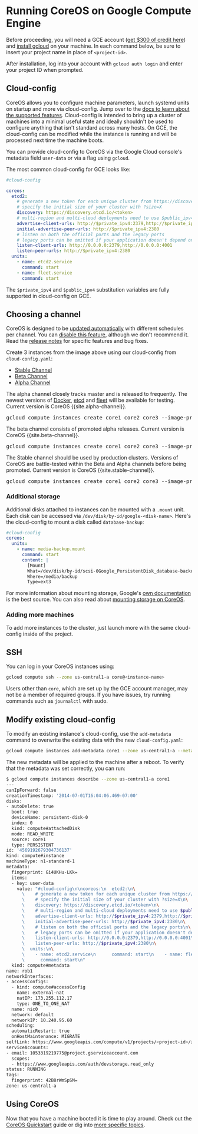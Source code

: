 # Running CoreOS on Google Compute Engine

Before proceeding, you will need a GCE account ([get $300 of credit here][free-trial]) and [install gcloud][gcloud-documentation] on your machine. In each command below, be sure to insert your project name in place of `<project-id>`.

[gce-advanced-os]: http://developers.google.com/compute/docs/transition-v1#customkernelbinaries
[gcloud-documentation]: https://cloud.google.com/sdk/
[free-trial]: https://cloud.google.com/free-trial/?utm_source=coreos&utm_medium=partners&utm_campaign=partner-free-trial

After installation, log into your account with `gcloud auth login` and enter your project ID when prompted.

## Cloud-config

CoreOS allows you to configure machine parameters, launch systemd units on startup and more via cloud-config. Jump over to the [docs to learn about the supported features](https://github.com/coreos/coreos-cloudinit/blob/master/Documentation/cloud-config.md). Cloud-config is intended to bring up a cluster of machines into a minimal useful state and ideally shouldn't be used to configure anything that isn't standard across many hosts. On GCE, the cloud-config can be modified while the instance is running and will be processed next time the machine boots.

You can provide cloud-config to CoreOS via the Google Cloud console's metadata field `user-data` or via a flag using `gcloud`.

The most common cloud-config for GCE looks like:

```yaml
#cloud-config

coreos:
  etcd2:
    # generate a new token for each unique cluster from https://discovery.etcd.io/new?size=3
    # specify the initial size of your cluster with ?size=X
    discovery: https://discovery.etcd.io/<token>
    # multi-region and multi-cloud deployments need to use $public_ipv4
    advertise-client-urls: http://$private_ipv4:2379,http://$private_ipv4:4001
    initial-advertise-peer-urls: http://$private_ipv4:2380
    # listen on both the official ports and the legacy ports
    # legacy ports can be omitted if your application doesn't depend on them
    listen-client-urls: http://0.0.0.0:2379,http://0.0.0.0:4001
    listen-peer-urls: http://$private_ipv4:2380
  units:
    - name: etcd2.service
      command: start
    - name: fleet.service
      command: start
```

The `$private_ipv4` and `$public_ipv4` substitution variables are fully supported in cloud-config on GCE.

## Choosing a channel

CoreOS is designed to be [updated automatically](https://coreos.com/why/#updates) with different schedules per channel. You can [disable this feature](update-strategies.md), although we don't recommend it. Read the [release notes](https://coreos.com/releases) for specific features and bug fixes.

Create 3 instances from the image above using our cloud-config from `cloud-config.yaml`:

<div id="gce-create">
  <ul class="nav nav-tabs">
    <li class="active"><a href="#stable-create" data-toggle="tab">Stable Channel</a></li>
    <li><a href="#beta-create" data-toggle="tab">Beta Channel</a></li>
    <li><a href="#alpha-create" data-toggle="tab">Alpha Channel</a></li>
  </ul>
  <div class="tab-content coreos-docs-image-table">
    <div class="tab-pane" id="alpha-create">
      <p>The alpha channel closely tracks master and is released to frequently. The newest versions of <a href="{{site.baseurl}}/using-coreos/docker">Docker</a>, <a href="{{site.baseurl}}/using-coreos/etcd">etcd</a> and <a href="{{site.baseurl}}/using-coreos/clustering">fleet</a> will be available for testing. Current version is CoreOS {{site.alpha-channel}}.</p>
      <pre>gcloud compute instances create core1 core2 core3 --image-project coreos-cloud --image-family coreos-alpha --zone us-central1-a --machine-type n1-standard-1 --metadata-from-file user-data=cloud-config.yaml</pre>
    </div>
    <div class="tab-pane" id="beta-create">
      <p>The beta channel consists of promoted alpha releases. Current version is CoreOS {{site.beta-channel}}.</p>
      <pre>gcloud compute instances create core1 core2 core3 --image-project coreos-cloud --image-family coreos-beta --zone us-central1-a --machine-type n1-standard-1 --metadata-from-file user-data=cloud-config.yaml</pre>
    </div>
    <div class="tab-pane active" id="stable-create">
      <p>The Stable channel should be used by production clusters. Versions of CoreOS are battle-tested within the Beta and Alpha channels before being promoted. Current version is CoreOS {{site.stable-channel}}.</p>
      <pre>gcloud compute instances create core1 core2 core3 --image-project coreos-cloud --image-family coreos-stable --zone us-central1-a --machine-type n1-standard-1 --metadata-from-file user-data=cloud-config.yaml</pre>
    </div>
  </div>
</div>

### Additional storage

Additional disks attached to instances can be mounted with a `.mount` unit. Each disk can be accessed via `/dev/disk/by-id/google-<disk-name>`. Here's the cloud-config to mount a disk called `database-backup`:

```yaml
#cloud-config
coreos:
  units:
    - name: media-backup.mount
      command: start
      content: |
        [Mount]
        What=/dev/disk/by-id/scsi-0Google_PersistentDisk_database-backup
        Where=/media/backup
        Type=ext3
```

For more information about mounting storage, Google's [own documentation](https://developers.google.com/compute/docs/disks#attach_disk) is the best source. You can also read about [mounting storage on CoreOS](mounting-storage.md).

### Adding more machines
To add more instances to the cluster, just launch more with the same cloud-config inside of the project.

## SSH

You can log in your CoreOS instances using:

```sh
gcloud compute ssh --zone us-central1-a core@<instance-name>
```

Users other than `core`, which are set up by the GCE account manager, may not be a member of required groups. If you have issues, try running commands such as `journalctl` with sudo.

## Modify existing cloud-config

To modify an existing instance's cloud-config, use the `add-metadata` command to overwrite the existing data with the new `cloud-config.yaml`:

```sh
gcloud compute instances add-metadata core1 --zone us-central1-a --metadata-from-file=user-data=cloud-config.yaml
```

The new metadata will be applied to the machine after a reboot. To verify that the metadata was set correctly, you can run:

```sh
$ gcloud compute instances describe --zone us-central1-a core1
---
canIpForward: false
creationTimestamp: '2014-07-01T16:04:06.469-07:00'
disks:
- autoDelete: true
  boot: true
  deviceName: persistent-disk-0
  index: 0
  kind: compute#attachedDisk
  mode: READ_WRITE
  source: core1
  type: PERSISTENT
id: '4569192679304736137'
kind: compute#instance
machineType: n1-standard-1
metadata:
  fingerprint: Gi4UKHu-LKk=
  items:
  - key: user-data
    value: "#cloud-config\n\ncoreos:\n  etcd2:\n\
      \    # generate a new token for each unique cluster from https://discovery.etcd.io/new?size=3\n\
      \    # specify the initial size of your cluster with ?size=X\n\
      \    discovery: https://discovery.etcd.io/<token>\n\
      \    # multi-region and multi-cloud deployments need to use $public_ipv4\n\
      \    advertise-client-urls: http://$private_ipv4:2379,http://$private_ipv4:4001\n\
      \    initial-advertise-peer-urls: http://$private_ipv4:2380\n\
      \    # listen on both the official ports and the legacy ports\n\
      \    # legacy ports can be omitted if your application doesn't depend on them\n\
      \    listen-client-urls: http://0.0.0.0:2379,http://0.0.0.0:4001\n\
      \    listen-peer-urls: http://$private_ipv4:2380\n\
      \  units:\n\
      \    - name: etcd2.service\n      command: start\n    - name: fleet.service\n\
      \      command: start\n"
  kind: compute#metadata
name: rob1
networkInterfaces:
- accessConfigs:
  - kind: compute#accessConfig
    name: external-nat
    natIP: 173.255.112.17
    type: ONE_TO_ONE_NAT
  name: nic0
  network: default
  networkIP: 10.240.95.60
scheduling:
  automaticRestart: true
  onHostMaintenance: MIGRATE
selfLink: https://www.googleapis.com/compute/v1/projects/<project-id>/zones/us-central1-a/instances/core1
serviceAccounts:
- email: 1053319219775@project.gserviceaccount.com
  scopes:
  - https://www.googleapis.com/auth/devstorage.read_only
status: RUNNING
tags:
  fingerprint: 42B8rWmSpSM=
zone: us-central1-a
```

## Using CoreOS

Now that you have a machine booted it is time to play around. Check out the [CoreOS Quickstart](quickstart.md) guide or dig into [more specific topics](https://coreos.com/docs).
